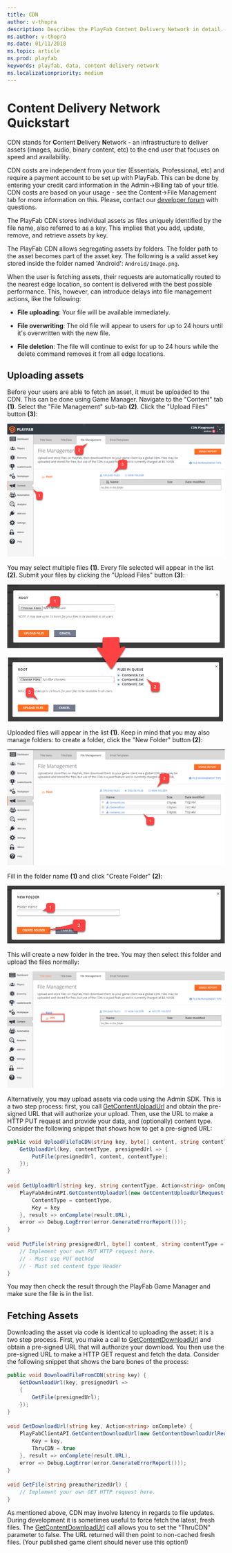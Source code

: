 ```yaml
---
title: CDN
author: v-thopra
description: Describes the PlayFab Content Delivery Network in detail.
ms.author: v-thopra
ms.date: 01/11/2018
ms.topic: article
ms.prod: playfab
keywords: playfab, data, content delivery network
ms.localizationpriority: medium
---
```


# Content Delivery Network Quickstart

CDN stands for **C**ontent **D**elivery **N**etwork - an infrastructure to deliver assets (images, audio, binary content, etc) to the end user that focuses on speed and availability.

CDN costs are independent from your tier (Essentials, Professional, etc) and require a payment account to be set up with PlayFab. This can be done by entering your credit card information in the Admin->Billing tab of your title. CDN costs are based on your usage - see the Content->File Management tab for more information on this. Please, contact our [developer forum](https://community.playfab.com/) with questions.

The PlayFab CDN stores individual assets as files uniquely identified by the file name, also referred to as a key. This implies that you add, update, remove, and retrieve assets by key.

The PlayFab CDN allows segregating assets by folders. The folder path to the asset becomes part of the asset key. The following is a valid asset key stored inside the folder named 'Android': `Android/Image.png`.

When the user is fetching assets, their requests are automatically routed to the nearest edge location, so content is delivered with the best possible performance. This, however, can introduce delays into file management actions, like the following:

- **File uploading**: Your file will be available immediately.

- **File overwriting**: The old file will appear to users for up to 24 hours until it's overwritten with the new file.

- **File deletion**: The file will continue to exist for up to 24 hours while the delete command removes it from all edge locations.

## Uploading assets

Before your users are able to fetch an asset, it must be uploaded to the CDN. This can be done using Game Manager. Navigate to the "Content" tab **(1)**. Select the "File Management" sub-tab **(2)**. Click the "Upload Files" button **(3)**:

![Game Manager - Content - File Management - Upload Files](../../config/dev-test-live/media/tutorials/game-manager-content-file-management-upload-files.png)  

You may select multiple files **(1)**. Every file selected will appear in the list **(2)**. Submit your files by clicking the "Upload Files" button **(3)**:

![Game Manager - Choose and Upload Files](../../config/dev-test-live/media/tutorials/game-manager-choose-and-upload-files.png)  

Uploaded files will appear in the list **(1)**. Keep in mind that you may also manage folders: to create a folder, click the "New Folder" button **(2)**:

![Game Manager - Content - File Management - File List and New Folder](../../config/dev-test-live/media/tutorials/game-manager-content-file-management-file-list-new-folder.png)  

Fill in the folder name **(1)** and click "Create Folder" **(2)**:

![Game Manager - Create New Folder](../../config/dev-test-live/media/tutorials/game-manager-create-new-folder.png)  

This will create a new folder in the tree. You may then select this folder and upload the files normally:

![Game Manager - Content - File Management - Select Folder](../../config/dev-test-live/media/tutorials/game-manager-content-file-management-select-folder.png)  

Alternatively, you may upload assets via code using the Admin SDK. This is a two step process: first, you call [GetContentUploadUrl](xref:titleid.playfabapi.com.admin.content.getcontentuploadurl) and obtain the pre-signed URL that will authorize your upload. Then, use the URL to make a HTTP PUT request and provide your data, and (optionally) content type. Consider the following snippet that shows how to get a pre-signed URL:

```csharp
public void UploadFileToCDN(string key, byte[] content, string contentType = "binary/octet-stream") {
    GetUploadUrl(key, contentType, presignedUrl => {
        PutFile(presignedUrl, content, contentType);
    });
}

void GetUploadUrl(string key, string contentType, Action<string> onComplete) {
    PlayFabAdminAPI.GetContentUploadUrl(new GetContentUploadUrlRequest() {
        ContentType = contentType,
        Key = key
    }, result => onComplete(result.URL), 
    error => Debug.LogError(error.GenerateErrorReport()));
}

void PutFile(string presignedUrl, byte[] content, string contentType = "binary/octet-stream") {
    // Implement your own PUT HTTP request here.
    // - Must use PUT method
    // - Must set content type Header
}
```

You may then check the result through the PlayFab Game Manager and make sure the file is in the list.

## Fetching Assets

Downloading the asset via code is identical to uploading the asset: it is a two step process. First, you make a call to [GetContentDownloadUrl](xref:titleid.playfabapi.com.client.content.getcontentdownloadurl) and obtain a pre-signed URL that will authorize your download. You then use the  pre-signed URL to make a HTTP GET request and fetch the data. Consider the following snippet that shows the bare bones of the process:

```csharp
public void DownloadFileFromCDN(string key) {
    GetDownloadUrl(key, presignedUrl =>
    {
        GetFile(presignedUrl);
    });
}

void GetDownloadUrl(string key, Action<string> onComplete) {
    PlayFabClientAPI.GetContentDownloadUrl(new GetContentDownloadUrlRequest() {
        Key = key,
        ThruCDN = true
    }, result => onComplete(result.URL), 
    error => Debug.LogError(error.GenerateErrorReport()));
}

void GetFile(string preauthorizedUrl) {
    // Implement your own GET HTTP request here.
}
```

As mentioned above, CDN may involve latency in regards to file updates. During development it is sometimes useful to force fetch the latest, fresh files. The  [GetContentDownloadUrl](xref:titleid.playfabapi.com.client.content.getcontentdownloadurl) call allows you to set the "ThruCDN" parameter to false. The URL returned will then point to non-cached fresh files. (Your published game client should never use this option!)
